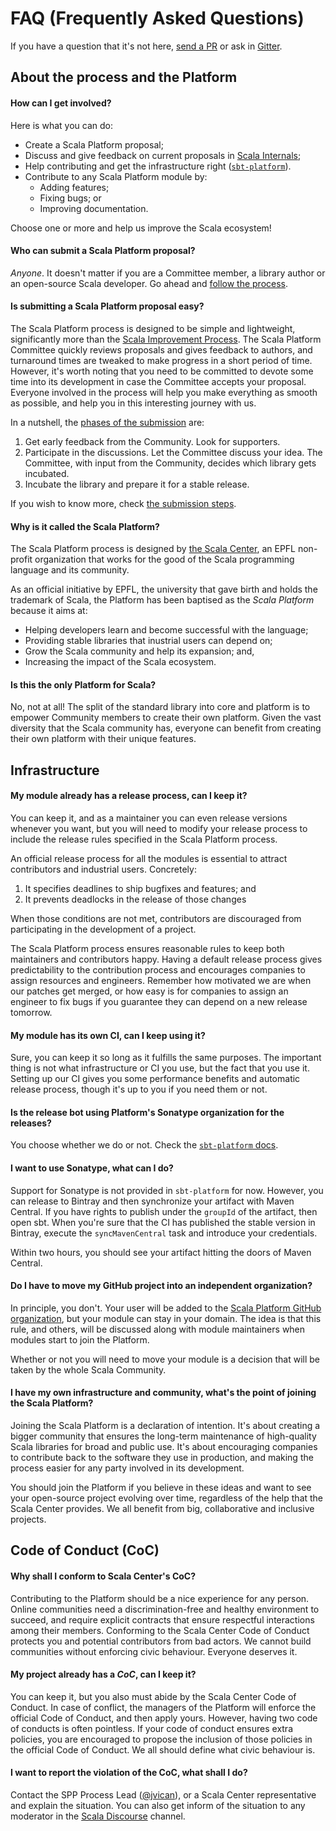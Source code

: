 # FAQ (Frequently Asked Questions)

If you have a question that it's not here, [send a PR](https://github.com/scalaplatform) or ask in [Gitter](https://gitter.im).

## About the process and the Platform

#### How can I get involved?

Here is what you can do:

* Create a Scala Platform proposal;
* Discuss and give feedback on current proposals in [Scala Internals](https://internals.scala-lang.org);
* Help contributing and get the infrastructure right ([`sbt-platform`](https://github.com/jvican/platform-staging)).
* Contribute to any Scala Platform module by:
  * Adding features;
  * Fixing bugs; or
  * Improving documentation.
  
Choose one or more and help us improve the Scala ecosystem!

#### Who can submit a Scala Platform proposal?

*Anyone*. It doesn't matter if you are a Committee member, a library author or an open-source Scala developer.
Go ahead and [follow the process](proposal-submission.md).

#### Is submitting a Scala Platform proposal easy?

The Scala Platform process is designed to be simple and lightweight, significantly more than
the [Scala Improvement Process](http://docs.scala-lang.org/sips/sip-submission.html).
The Scala Platform Committee quickly reviews proposals and gives feedback to authors,
and turnaround times are tweaked to make progress in a short period of time. However,
it's worth noting that you need to be committed to devote some time into its development
in case the Committee accepts your proposal. Everyone involved in the process will help
you make everything as smooth as possible, and help you in this interesting journey with us.

In a nutshell, the [phases of the submission](proposal-submission.md) are:

1. Get early feedback from the Community. Look for supporters.
1. Participate in the discussions. Let the Committee discuss your idea.
   The Committee, with input from the Community, decides which library gets incubated.
1. Incubate the library and prepare it for a stable release.

If you wish to know more, check [the submission steps](proposal-submission.md).

#### Why is it called the **Scala** Platform?

The Scala Platform process is designed by [the Scala Center](https://scala.epfl.ch/), an EPFL
non-profit organization that works for the good of the Scala programming language and its community.

As an official initiative by EPFL, the university that gave birth and holds the trademark of Scala,
the Platform has been baptised as the *Scala Platform* because it aims at:

* Helping developers learn and become successful with the language;
* Providing stable libraries that inustrial users can depend on;
* Grow the Scala community and help its expansion; and,
* Increasing the impact of the Scala ecosystem.

#### Is this the only Platform for Scala?

No, not at all! The split of the standard library into core and platform is to
empower Community members to create their own platform. Given the vast diversity
that the Scala community has, everyone can benefit from creating their own
platform with their unique features.

## Infrastructure

#### My module already has a release process, can I keep it?

You can keep it, and as a maintainer you can even release versions whenever you
want, but you will need to modify your release process to include the release
rules specified in the Scala Platform process.

An official release process for all the modules is essential to attract contributors
and industrial users. Concretely:
1. It specifies deadlines to ship bugfixes and features; and
1. It prevents deadlocks in the release of those changes

When those conditions are not met, contributors are discouraged from participating
in the development of a project.

The Scala Platform process ensures reasonable rules to keep both maintainers and contributors happy.
Having a default release process gives predictability to the contribution process and encourages
companies to assign resources and engineers. Remember how motivated we are when our patches get
merged, or how easy is for companies to assign an engineer to fix bugs if you guarantee they can depend on a new release tomorrow.

#### My module has its own CI, can I keep using it?

Sure, you can keep it so long as it fulfills the same purposes. The important thing is
not what infrastructure or CI you use, but the fact that you use it. Setting up
our CI gives you some performance benefits and automatic release process,
though it's up to you if you need them or not.

#### Is the release bot using Platform's Sonatype organization for the releases?

You choose whether we do or not. Check the [`sbt-platform` docs](#maven-coordinate).

#### I want to use Sonatype, what can I do?

Support for Sonatype is not provided in `sbt-platform` for now. However, you can release to
Bintray and then synchronize your artifact with Maven Central. If you have rights to publish
under the `groupId` of the artifact, then open sbt. When you're sure that the CI has published
the stable version in Bintray, execute the `syncMavenCentral` task and introduce your credentials.

Within two hours, you should see your artifact hitting the doors of Maven Central.

#### Do I have to move my GitHub project into an independent organization?

In principle, you don't. Your user will be added to the [Scala Platform GitHub organization](https://www.google.com/url?q=https%3A%2F%2Fgithub.com%2Fscalaplatform&sa=D&sntz=1&usg=AFQjCNFStwF1ZVQ_M25UWiiNvIcRTOIdUw),
but your module can stay in your domain. The idea is that this rule, and others,
will be discussed along with module maintainers when modules start to join the Platform.

Whether or not you will need to move your module is a decision that will be taken
by the whole Scala Community.

#### I have my own infrastructure and community, what's the point of joining the Scala Platform?

Joining the Scala Platform is a declaration of intention. It's about creating a bigger
community that ensures the long-term maintenance of high-quality Scala libraries
for broad and public use. It's about encouraging companies to contribute back to
the software they use in production, and making the process easier for any party involved
in its development.

You should join the Platform if you believe in these ideas and want to see your open-source
project evolving over time, regardless of the help that the Scala Center provides. We all
benefit from big, collaborative and inclusive projects.

## Code of Conduct (CoC)

#### Why shall I conform to Scala Center's CoC?

Contributing to the Platform should be a nice experience for any person. Online
communities need a discrimination-free and healthy environment to succeed,
and require explicit contracts that ensure respectful interactions among their
members. Conforming to the Scala Center Code of Conduct protects you and potential
contributors from bad actors. We cannot build communities without enforcing
civic behaviour. Everyone deserves it.

#### My project already has a *CoC*, can I keep it?

You can keep it, but you also must abide by the Scala Center Code of Conduct.
In case of conflict, the managers of the Platform will enforce the official
Code of Conduct, and then apply yours. However, having two code of conducts is
often pointless. If your code of conduct ensures extra policies, you are
encouraged to propose the inclusion of those policies in the official Code of
Conduct. We all should define what civic behaviour is.

#### I want to report the violation of the CoC, what shall I do?

Contact the SPP Process Lead ([@jvican](https://github.com/jvican)), or a Scala
Center representative and explain the situation. You can also get inform of the
situation to any moderator in the [Scala Discourse](https://dev.scala-lang.org) channel.

